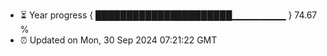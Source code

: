 - ⏳ Year progress { ██████████████████████▁▁▁▁▁▁▁▁ } 74.67 %
- ⏰ Updated on Mon, 30 Sep 2024 07:21:22 GMT

